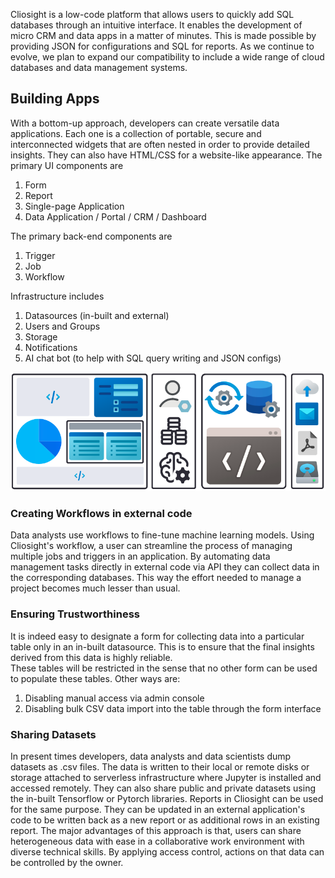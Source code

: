 Cliosight is a low-code platform that allows users to quickly add SQL databases through an intuitive interface. It enables the development of micro CRM and data apps in a matter of minutes. This is made possible by providing JSON for configurations and SQL for reports. As we continue to evolve, we plan to expand our compatibility to include a wide range of cloud databases and data management systems.   

## Building Apps 
With a bottom-up approach, developers can create versatile data applications. Each one is a collection of portable, secure and interconnected widgets that are often nested in order to provide detailed insights. They can also have HTML/CSS for a website-like appearance. The primary UI components are 
1. Form   
2. Report    
3. Single-page Application     
4. Data Application / Portal / CRM / Dashboard   
    
The primary back-end components are    
1. Trigger   
2. Job
3. Workflow
       
Infrastructure includes          
1. Datasources (in-built and external)      
2. Users and Groups        
3. Storage   
4. Notifications
5. AI chat bot (to help with SQL query writing and JSON configs)   

<img src="images/cliosight_app.png" />
      
### Creating Workflows in external code      
Data analysts use workflows to fine-tune machine learning models. Using Cliosight's workflow, a user can streamline the process of managing multiple jobs and triggers in an application. By automating data management tasks directly in external code via API they can collect data in the corresponding databases. This way the effort needed to manage a project becomes much lesser than usual.     
         
### Ensuring Trustworthiness
It is indeed easy to designate a form for collecting data into a particular table only in an in-built datasource. This is to ensure that the final insights derived from this data is highly reliable.   
These tables will be restricted in the sense that no other form can be used to populate these tables. Other ways are:     
1. Disabling manual access via admin console      
2. Disabling bulk CSV data import into the table through the form  interface     
         
### Sharing Datasets    
In present times developers, data analysts and data scientists dump datasets as .csv files. The data is written to their local or remote disks or storage attached to serverless infrastructure where Jupyter is installed and accessed remotely. They can also share public and private datasets using the in-built Tensorflow or Pytorch libraries. Reports in Cliosight can be used for the same purpose. They can be updated in an external application's code to be written back as a new report or as additional rows in an existing report. The major advantages of this approach is that, users can share heterogeneous data with ease in a collaborative work environment with diverse technical skills. By applying access control, actions on that data can be controlled by the owner.    
    
